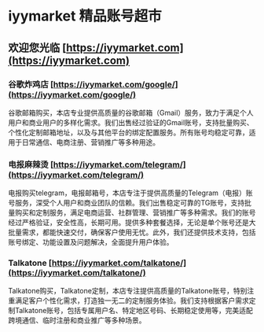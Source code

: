 # iyymarket 精品账号超市
## 欢迎您光临 [https://iyymarket.com](https://iyymarket.com) 

### 谷歌炸鸡店 [https://iyymarket.com/google/](https://iyymarket.com/google/) 
谷歌邮箱购买，本店专业提供高质量的谷歌邮箱（Gmail）服务，致力于满足个人用户和商业用户的多样化需求。我们出售经过验证的Gmail账号，支持批量购买、个性化定制邮箱地址，以及与其他平台的绑定配置服务。所有账号均稳定可靠，适用于日常通信、电商注册、营销推广等多种用途。

### 电报麻辣烫 [https://iyymarket.com/telegram/](https://iyymarket.com/telegram/) 
电报购买telegram，电报邮箱号，本店专注于提供高质量的Telegram（电报）账号服务，深受个人用户和商业团队的信赖。我们出售稳定可靠的TG账号，支持批量购买和定制服务，满足电商运营、社群管理、营销推广等多种需求。我们的账号经过严格验证，安全性高，长期可用。提供多种套餐选择，无论是单个账号还是大批量需求，都能快速交付，确保客户使用无忧。此外，我们还提供技术支持，包括账号绑定、功能设置及问题解决，全面提升用户体验。

### Talkatone [https://iyymarket.com/talkatone/](https://iyymarket.com/talkatone/) 
Talkatone购买，Talkatone定制，本店专注提供高质量的Talkatone账号，特别注重满足客户个性化需求，打造独一无二的定制服务体验。我们支持根据客户需求定制Talkatone账号，包括专属用户名、特定地区号码、长期稳定使用等，完美适配跨境通信、临时注册和商业推广等多种场景。

<!--
**iyymarket/iyymarket** is a ✨ _special_ ✨ repository because its `README.md` (this file) appears on your GitHub profile.

Here are some ideas to get you started:

- 🔭 I’m currently working on ...
- 🌱 I’m currently learning ...
- 👯 I’m looking to collaborate on ...
- 🤔 I’m looking for help with ...
- 💬 Ask me about ...
- 📫 How to reach me: ...
- 😄 Pronouns: ...
- ⚡ Fun fact: ...
-->
